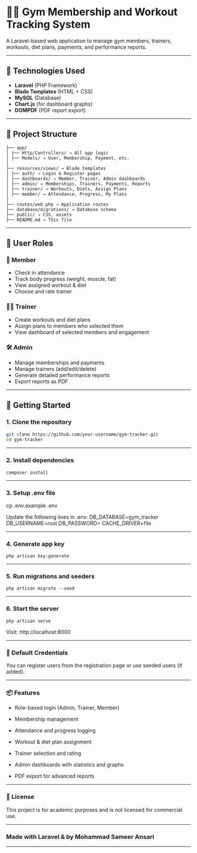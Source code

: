 # 🏋️‍♂️ Gym Membership and Workout Tracking System

A Laravel-based web application to manage gym members, trainers, workouts, diet plans, payments, and performance reports.

---

## 🔧 Technologies Used

-   **Laravel** (PHP Framework)
-   **Blade Templates** (HTML + CSS)
-   **MySQL** (Database)
-   **Chart.js** (for dashboard graphs)
-   **DOMPDF** (PDF report export)

---

## 📁 Project Structure

```
├── app/
│ ├── Http/Controllers/ → All app logic
│ ├── Models/ → User, Membership, Payment, etc.
│
├── resources/views/ → Blade templates
│ ├── auth/ → Login & Register pages
│ ├── dashboards/ → Member, Trainer, Admin dashboards
│ ├── admin/ → Memberships, Trainers, Payments, Reports
│ ├── trainer/ → Workouts, Diets, Assign Plans
│ ├── member/ → Attendance, Progress, My Plans
│
├── routes/web.php → Application routes
├── database/migrations/ → Database schema
├── public/ → CSS, assets
├── README.md → This file
```

---

## 👥 User Roles

### 🧑 Member

-   Check in attendance
-   Track body progress (weight, muscle, fat)
-   View assigned workout & diet
-   Choose and rate trainer

### 🧑‍🏫 Trainer

-   Create workouts and diet plans
-   Assign plans to members who selected them
-   View dashboard of selected members and engagement

### 🛠️ Admin

-   Manage memberships and payments
-   Manage trainers (add/edit/delete)
-   Generate detailed performance reports
-   Export reports as PDF

---

## 🚀 Getting Started

### 1. Clone the repository

```bash
git clone https://github.com/your-username/gym-tracker.git
cd gym-tracker
```

---

### 2. Install dependencies

```
composer install
```

---

### 3. Setup .env file

cp .env.example .env

Update the following lines in .env:
DB_DATABASE=gym_tracker
DB_USERNAME=root
DB_PASSWORD=
CACHE_DRIVER=file

---

### 4. Generate app key

```
php artisan key:generate
```

---

### 5. Run migrations and seeders

```
php artisan migrate --seed
```

---

### 6. Start the server

```
php artisan serve
```

Visit: http://localhost:8000

---

### 🔐 Default Credentials

You can register users from the registration page or use seeded users (if added).

---

### 📦 Features

-   Role-based login (Admin, Trainer, Member)

-   Membership management

-   Attendance and progress logging

-   Workout & diet plan assignment

-   Trainer selection and rating

-   Admin dashboards with statistics and graphs

-   PDF export for advanced reports

---

### 📄 License

This project is for academic purposes and is not licensed for commercial use.

---

### Made with Laravel & by Mohammad Sameer Ansari

---
